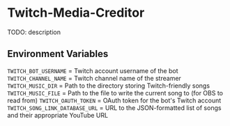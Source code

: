 # Twitch-Media-Creditor
TODO: description

## Environment Variables

`TWITCH_BOT_USERNAME` = Twitch account username of the bot
`TWITCH_CHANNEL_NAME` = Twitch channel name of the streamer
`TWITCH_MUSIC_DIR` = Path to the directory storing Twitch-friendly songs
`TWITCH_MUSIC_FILE` = Path to the file to write the current song to (for OBS to read from)
`TWITCH_OAUTH_TOKEN` = OAuth token for the bot's Twitch account
`TWITCH_SONG_LINK_DATABASE_URL` = URL to the JSON-formatted list of songs and their appropriate YouTube URL